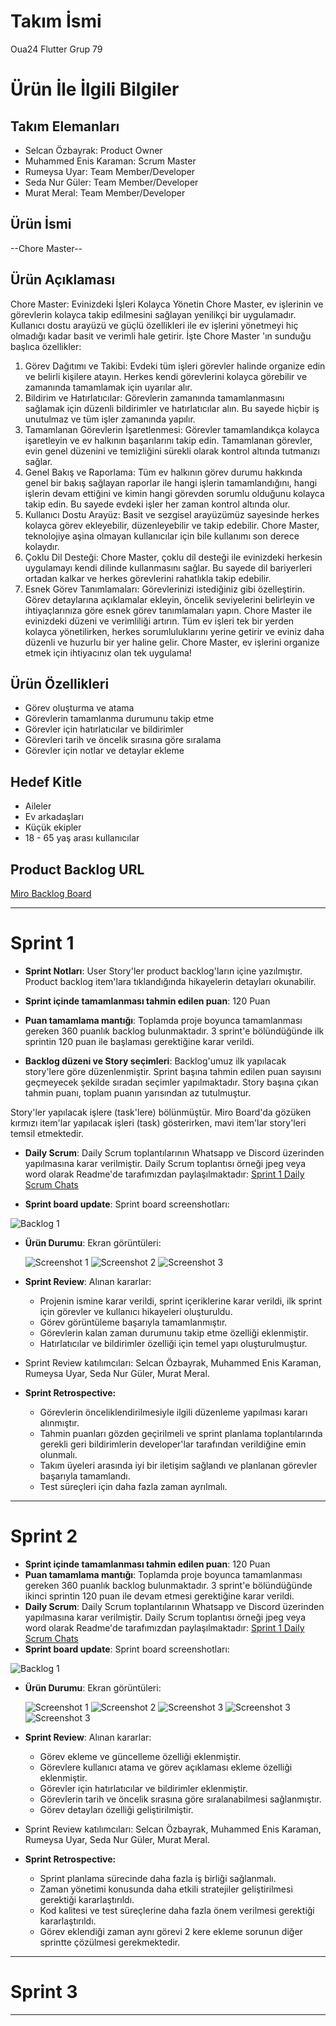 # **Takım İsmi**

Oua24 Flutter Grup 79

# Ürün İle İlgili Bilgiler

## Takım Elemanları

- Selcan Özbayrak: Product Owner
- Muhammed Enis Karaman: Scrum Master
- Rumeysa Uyar: Team Member/Developer
- Seda Nur Güler: Team Member/Developer
- Murat Meral: Team Member/Developer

## Ürün İsmi

--Chore Master--

## Ürün Açıklaması

Chore Master: Evinizdeki İşleri Kolayca Yönetin
Chore Master, ev işlerinin ve görevlerin kolayca takip edilmesini sağlayan yenilikçi bir uygulamadır. Kullanıcı dostu arayüzü ve güçlü özellikleri ile ev işlerini yönetmeyi hiç olmadığı kadar basit ve verimli hale getirir. İşte Chore Master 'ın sunduğu başlıca özellikler:
1.	Görev Dağıtımı ve Takibi: Evdeki tüm işleri görevler halinde organize edin ve belirli kişilere atayın. Herkes kendi görevlerini kolayca görebilir ve zamanında tamamlamak için uyarılar alır.
2.	Bildirim ve Hatırlatıcılar: Görevlerin zamanında tamamlanmasını sağlamak için düzenli bildirimler ve hatırlatıcılar alın. Bu sayede hiçbir iş unutulmaz ve tüm işler zamanında yapılır.
3.	Tamamlanan Görevlerin İşaretlenmesi: Görevler tamamlandıkça kolayca işaretleyin ve ev halkının başarılarını takip edin. Tamamlanan görevler, evin genel düzenini ve temizliğini sürekli olarak kontrol altında tutmanızı sağlar.
4.	Genel Bakış ve Raporlama: Tüm ev halkının görev durumu hakkında genel bir bakış sağlayan raporlar ile hangi işlerin tamamlandığını, hangi işlerin devam ettiğini ve kimin hangi görevden sorumlu olduğunu kolayca takip edin. Bu sayede evdeki işler her zaman kontrol altında olur.
5.	Kullanıcı Dostu Arayüz: Basit ve sezgisel arayüzümüz sayesinde herkes kolayca görev ekleyebilir, düzenleyebilir ve takip edebilir. Chore Master, teknolojiye aşina olmayan kullanıcılar için bile kullanımı son derece kolaydır.
6.	Çoklu Dil Desteği: Chore Master, çoklu dil desteği ile evinizdeki herkesin uygulamayı kendi dilinde kullanmasını sağlar. Bu sayede dil bariyerleri ortadan kalkar ve herkes görevlerini rahatlıkla takip edebilir.
7.	Esnek Görev Tanımlamaları: Görevlerinizi istediğiniz gibi özelleştirin. Görev detaylarına açıklamalar ekleyin, öncelik seviyelerini belirleyin ve ihtiyaçlarınıza göre esnek görev tanımlamaları yapın.
Chore Master ile evinizdeki düzeni ve verimliliği artırın. Tüm ev işleri tek bir yerden kolayca yönetilirken, herkes sorumluluklarını yerine getirir ve eviniz daha düzenli ve huzurlu bir yer haline gelir. Chore Master, ev işlerini organize etmek için ihtiyacınız olan tek uygulama!

## Ürün Özellikleri

-	Görev oluşturma ve atama
-	Görevlerin tamamlanma durumunu takip etme
-	Görevler için hatırlatıcılar ve bildirimler
-	Görevleri tarih ve öncelik sırasına göre sıralama
-	Görevler için notlar ve detaylar ekleme

## Hedef Kitle

-	Aileler
-	Ev arkadaşları
-	Küçük ekipler
-	18 - 65 yaş arası kullanıcılar

## Product Backlog URL

[Miro Backlog Board](https://miro.com/app/board/uXjVK1CEJGg=/)

---

# Sprint 1

- **Sprint Notları**: User Story'ler product backlog'ların içine yazılmıştır. Product backlog item'lara tıklandığında hikayelerin detayları okunabilir.

- **Sprint içinde tamamlanması tahmin edilen puan**: 120 Puan

- **Puan tamamlama mantığı**: Toplamda proje boyunca tamamlanması gereken 360 puanlık backlog bulunmaktadır. 3 sprint'e bölündüğünde ilk sprintin 120 puan ile başlaması gerektiğine karar verildi.

- **Backlog düzeni ve Story seçimleri**: Backlog'umuz ilk yapılacak story'lere göre düzenlenmiştir. Sprint başına tahmin edilen puan sayısını geçmeyecek şekilde sıradan seçimler yapılmaktadır. Story başına çıkan tahmin puanı, toplam puanın yarısından az tutulmuştur. 

Story'ler yapılacak işlere (task'lere) bölünmüştür. Miro Board'da gözüken kırmızı item'lar yapılacak işleri (task) gösterirken, mavi item'lar story'leri temsil etmektedir.

- **Daily Scrum**: Daily Scrum toplantılarının Whatsapp ve Discord üzerinden yapılmasına karar verilmiştir. Daily Scrum toplantısı örneği jpeg veya word olarak Readme'de tarafımızdan paylaşılmaktadır: [Sprint 1 Daily Scrum Chats](https://github.com/EnisKaraman/Oua24-Flutter-Grup-79/blob/main/Project_document/Meeting.docx?raw=true)

- **Sprint board update**: Sprint board screenshotları:
  
![Backlog 1](https://github.com/EnisKaraman/Oua24-Flutter-Grup-79/blob/main/Project_document/Bootcamp_2024_Grup79_Sprint1.jpg) 

- **Ürün Durumu**: Ekran görüntüleri:
  
  ![Screenshot 1](https://github.com/EnisKaraman/Oua24-Flutter-Grup-79/blob/main/Project_document/1.png)
  ![Screenshot 2](https://github.com/EnisKaraman/Oua24-Flutter-Grup-79/blob/main/Project_document/2.png)
  ![Screenshot 3](https://github.com/EnisKaraman/Oua24-Flutter-Grup-79/blob/main/Project_document/3.png)

- **Sprint Review**: 
    Alınan kararlar:
  -	Projenin ismine karar verildi, sprint içeriklerine karar verildi, ilk sprint için görevler ve kullanıcı hikayeleri oluşturuldu.
  -	Görev görüntüleme başarıyla tamamlanmıştır.
  -	Görevlerin kalan zaman durumunu takip etme özelliği eklenmiştir.
  -	Hatırlatıcılar ve bildirimler özelliği için temel yapı oluşturulmuştur.
    
- Sprint Review katılımcıları: Selcan Özbayrak, Muhammed Enis Karaman, Rumeysa Uyar, Seda Nur Güler, Murat Meral.

- **Sprint Retrospective:**
  -	Görevlerin önceliklendirilmesiyle ilgili düzenleme yapılması kararı alınmıştır.
  -	Tahmin puanları gözden geçirilmeli ve sprint planlama toplantılarında gerekli geri bildirimlerin developer'lar tarafından verildiğine emin olunmalı.
  -	Takım üyeleri arasında iyi bir iletişim sağlandı ve planlanan görevler başarıyla tamamlandı.
  -	Test süreçleri için daha fazla zaman ayrılmalı.

---

# Sprint 2

- **Sprint içinde tamamlanması tahmin edilen puan**: 120 Puan
- **Puan tamamlama mantığı**: Toplamda proje boyunca tamamlanması gereken 360 puanlık backlog bulunmaktadır. 3 sprint'e bölündüğünde ikinci sprintin 120 puan ile devam etmesi gerektiğine karar verildi.
- **Daily Scrum**: Daily Scrum toplantılarının Whatsapp ve Discord üzerinden yapılmasına karar verilmiştir. Daily Scrum toplantısı örneği jpeg veya word olarak Readme'de tarafımızdan paylaşılmaktadır: [Sprint 1 Daily Scrum Chats](https://github.com/EnisKaraman/Oua24-Flutter-Grup-79/blob/main/Project_document/Meeting2.docx?raw=true)
- **Sprint board update**: Sprint board screenshotları:
  
![Backlog 1](https://github.com/EnisKaraman/Oua24-Flutter-Grup-79/blob/main/Project_document/Bootcamp_2024_Grup79_Sprint2.jpg) 

- **Ürün Durumu**: Ekran görüntüleri:
  
  ![Screenshot 1](https://github.com/EnisKaraman/Oua24-Flutter-Grup-79/blob/main/Project_document/4.png)
  ![Screenshot 2](https://github.com/EnisKaraman/Oua24-Flutter-Grup-79/blob/main/Project_document/5.png)
  ![Screenshot 3](https://github.com/EnisKaraman/Oua24-Flutter-Grup-79/blob/main/Project_document/6.png)
  ![Screenshot 3](https://github.com/EnisKaraman/Oua24-Flutter-Grup-79/blob/main/Project_document/7.png)
  ![Screenshot 3](https://github.com/EnisKaraman/Oua24-Flutter-Grup-79/blob/main/Project_document/8.png)

- **Sprint Review**: 
    Alınan kararlar:
  - Görev ekleme ve güncelleme özelliği eklenmiştir.
  - Görevlere kullanıcı atama ve görev açıklaması ekleme özelliği eklenmiştir. 
  - Görevler için hatırlatıcılar ve bildirimler eklenmiştir.
  - Görevlerin tarih ve öncelik sırasına göre sıralanabilmesi sağlanmıştır.
  - Görev detayları özelliği geliştirilmiştir.

- Sprint Review katılımcıları: Selcan Özbayrak, Muhammed Enis Karaman, Rumeysa Uyar, Seda Nur Güler, Murat Meral.

- **Sprint Retrospective:**
  - Sprint planlama sürecinde daha fazla iş birliği sağlanmalı.
  - Zaman yönetimi konusunda daha etkili stratejiler geliştirilmesi gerektiği kararlaştırıldı.
  - Kod kalitesi ve test süreçlerine daha fazla önem verilmesi gerektiği kararlaştırıldı.
  - Görev eklendiği zaman aynı görevi 2 kere ekleme sorunun diğer sprintte çözülmesi gerekmektedir.


---

# Sprint 3

---
